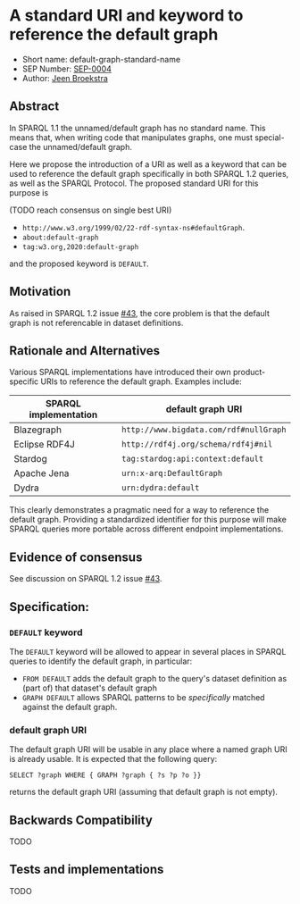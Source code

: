# A standard URI and keyword to reference the default graph

* Short name: default-graph-standard-name
* SEP Number: [SEP-0004](sep-0004.md)
* Author: [Jeen Broekstra](https://github.com/jeenbroekstra)

## Abstract

In SPARQL 1.1 the unnamed/default graph has no standard name. This means that, when writing code that manipulates graphs, one must special-case the unnamed/default graph. 

Here we propose the introduction of a URI as well as a keyword that can be used to reference the default graph specifically in both SPARQL 1.2 queries, as well as the SPARQL Protocol. The proposed standard URI for this purpose is 

(TODO reach consensus on single best URI)

- `http://www.w3.org/1999/02/22-rdf-syntax-ns#defaultGraph`.
- `about:default-graph`
- `tag:w3.org,2020:default-graph`

and the proposed keyword is `DEFAULT`.

## Motivation

As raised in SPARQL 1.2 issue [#43](https://github.com/w3c/sparql-12/issues/43), the core problem is that the default graph is not referencable in dataset definitions. 

## Rationale and Alternatives

Various SPARQL implementations have introduced their own product-specific URIs to reference the default graph. Examples include:

| SPARQL implementation | default graph URI                      |
|-----------------------|----------------------------------------|
| Blazegraph            | `http://www.bigdata.com/rdf#nullGraph` |
| Eclipse RDF4J         | `http://rdf4j.org/schema/rdf4j#nil`    |
| Stardog               | `tag:stardog:api:context:default`      |
| Apache Jena           | `urn:x-arq:DefaultGraph`               |
| Dydra                 | `urn:dydra:default`   

This clearly demonstrates a pragmatic need for a way to reference the default graph. Providing a standardized identifier for this purpose will make SPARQL queries more portable across different endpoint implementations.


## Evidence of consensus

See discussion on SPARQL 1.2 issue [#43](https://github.com/w3c/sparql-12/issues/43).

## Specification:

### `DEFAULT` keyword

The `DEFAULT` keyword will be allowed to appear in several places in SPARQL queries to identify the default graph, in particular:

- `FROM DEFAULT` adds the default graph to the query's dataset definition as (part of) that dataset's default graph
- `GRAPH DEFAULT` allows SPARQL patterns to be _specifically_  matched against the default graph.

### default graph URI

The default graph URI will be usable in any place where a named graph URI is already usable. It is expected that the following query:

    SELECT ?graph WHERE { GRAPH ?graph { ?s ?p ?o }} 

returns the default graph URI (assuming that default graph is not empty).

## Backwards Compatibility

TODO

## Tests and implementations

TODO
